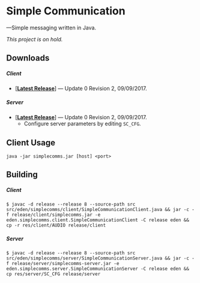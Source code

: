 # Simple Communication

—Simple messaging written in Java.

*This project is on hold.*

## Downloads

##### Client

* [[**Latest Release**](https://github.com/ed7n/simple-comms/raw/master/release/client/simplecomms.zip)] — Update 0 Revision 2, 09/09/2017.

##### Server

* [[**Latest Release**](https://github.com/ed7n/simple-comms/raw/master/release/server/simplecomms-server.zip)] — Update 0 Revision 2, 09/09/2017.
  * Configure server parameters by editing `SC_CFG`.

## Client Usage

`java -jar simplecomms.jar [host] <port>`

## Building

##### Client

    $ javac -d release --release 8 --source-path src src/eden/simplecomms/client/SimpleCommunicationClient.java && jar -c -f release/client/simplecomms.jar -e eden.simplecomms.client.SimpleCommunicationClient -C release eden && cp -r res/client/AUDIO release/client

##### Server

    $ javac -d release --release 8 --source-path src src/eden/simplecomms/server/SimpleCommunicationServer.java && jar -c -f release/server/simplecomms-server.jar -e eden.simplecomms.server.SimpleCommunicationServer -C release eden && cp res/server/SC_CFG release/server
